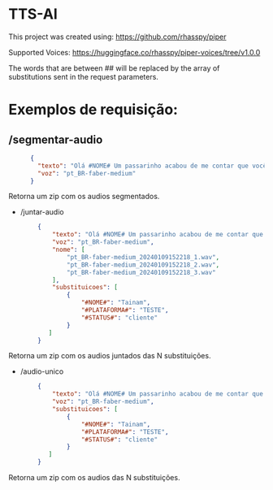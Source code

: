 # TTS-AI

This project was created using: https://github.com/rhasspy/piper

Supported Voices: https://huggingface.co/rhasspy/piper-voices/tree/v1.0.0

The words that are between ## will be replaced by the array of substitutions sent in the request parameters.

# Exemplos de requisição:
## /segmentar-audio
```json
      {
        "texto": "Olá #NOME# Um passarinho acabou de me contar que você fez cadastro na plataforma #PLATAFORMA# estamos muito felizes em ter você como o mais novo #STATUS#",
        "voz": "pt_BR-faber-medium"
      }

```
Retorna um zip com os audios segmentados.
- /juntar-audio
```json
        {
            "texto": "Olá #NOME# Um passarinho acabou de me contar que você fez cadastro na plataforma #PLATAFORMA# estamos muito felizes em ter você como o mais novo #STATUS#",
            "voz": "pt_BR-faber-medium",
            "nome": [
                "pt_BR-faber-medium_20240109152218_1.wav",
                "pt_BR-faber-medium_20240109152218_2.wav",
                "pt_BR-faber-medium_20240109152218_3.wav"
            ],
            "substituicoes": [
                {
                    "#NOME#": "Tainam",
                    "#PLATAFORMA#": "TESTE",
                    "#STATUS#": "cliente"
                }
           ]
        }
```
Retorna um zip com os audios juntados das N substituições.
- /audio-unico
```json
        {
            "texto": "Olá #NOME# Um passarinho acabou de me contar que você fez cadastro na plataforma #PLATAFORMA# estamos muito felizes em ter você como o mais novo #STATUS#",
            "voz": "pt_BR-faber-medium",
            "substituicoes": [
                {
                    "#NOME#": "Tainam",
                    "#PLATAFORMA#": "TESTE",
                    "#STATUS#": "cliente"
                }
           ]
        }
```
Retorna um zip com os audios das N substituições.
